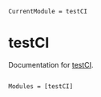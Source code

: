 ```@meta
CurrentModule = testCI
```

# testCI

Documentation for [testCI](https://github.com/richterene/testCI.jl).

```@index
```

```@autodocs
Modules = [testCI]
```
